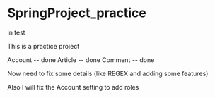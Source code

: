 # SpringProject_practice
in test

This is a practice project

Account -- done
Article -- done
Comment -- done

Now need to fix some details (like REGEX and adding some features)

Also I will fix the Account setting to add roles
